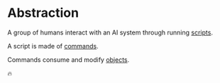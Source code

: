 # Abstraction

A group of humans interact with an AI system through running [scripts](../concepts/script.md).

A script is made of [commands](./concepts/commands.md).

Commands consume and modify [objects](../concepts/objects.md).

🔥
